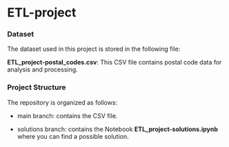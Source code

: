 # ETL-project

### Dataset

The dataset used in this project is stored in the following file:

**ETL_project-postal_codes.csv**: This CSV file contains postal code data for analysis and processing.

### Project Structure

The repository is organized as follows:

- main branch: contains the CSV file.

- solutions branch: contains the Notebook **ETL_project-solutions.ipynb** where you can find a possible solution.
